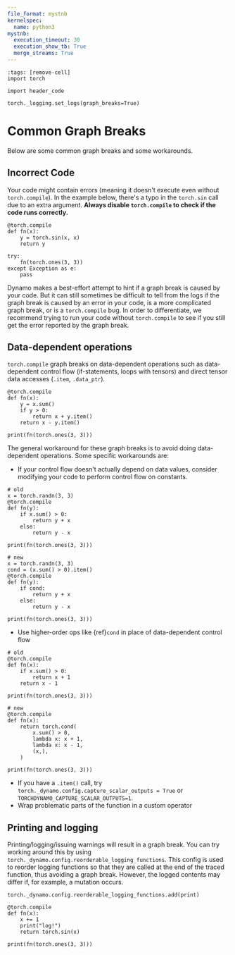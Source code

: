 ```yaml
---
file_format: mystnb
kernelspec:
  name: python3
mystnb:
  execution_timeout: 30
  execution_show_tb: True
  merge_streams: True
---
```


```{code-cell}
:tags: [remove-cell]
import torch

import header_code

torch._logging.set_logs(graph_breaks=True)
```

# Common Graph Breaks

Below are some common graph breaks and some workarounds.

## Incorrect Code
Your code might contain errors (meaning it doesn't execute even without `torch.compile`). In the example below, there's a typo in the `torch.sin` call due to an extra argument. **Always disable `torch.compile` to check if the code runs correctly.**


```{code-cell}
@torch.compile
def fn(x):
    y = torch.sin(x, x)
    return y

try:
    fn(torch.ones(3, 3))
except Exception as e:
    pass
```

Dynamo makes a best-effort attempt to hint if a graph break is caused by your code.
But it can still sometimes be difficult to tell from the logs if the graph break is caused by an error in your code,
is a more complicated graph break, or is a `torch.compile` bug. In order to differentiate, we recommend trying to run your code without `torch.compile` to see if you still get the error reported by the graph break.

## Data-dependent operations

`torch.compile` graph breaks on data-dependent operations such as data-dependent control flow (if-statements, loops with tensors) and direct tensor data accesses (`.item`, `.data_ptr`).

```{code-cell}
@torch.compile
def fn(x):
    y = x.sum()
    if y > 0:
        return x + y.item()
    return x - y.item()

print(fn(torch.ones(3, 3)))
```

The general workaround for these graph breaks is to avoid doing data-dependent operations. Some specific workarounds are:

- If your control flow doesn't actually depend on data values, consider modifying your code to perform control flow on constants.


```{code-cell}
# old
x = torch.randn(3, 3)
@torch.compile
def fn(y):
    if x.sum() > 0:
        return y + x
    else:
        return y - x

print(fn(torch.ones(3, 3)))
```

```{code-cell}
# new
x = torch.randn(3, 3)
cond = (x.sum() > 0).item()
@torch.compile
def fn(y):
    if cond:
        return y + x
    else:
        return y - x

print(fn(torch.ones(3, 3)))
```

- Use higher-order ops like {ref}`cond` in place of data-dependent control flow


```{code-cell}
# old
@torch.compile
def fn(x):
    if x.sum() > 0:
        return x + 1
    return x - 1

print(fn(torch.ones(3, 3)))
```

```{code-cell}
# new
@torch.compile
def fn(x):
    return torch.cond(
        x.sum() > 0,
        lambda x: x + 1,
        lambda x: x - 1,
        (x,),
    )

print(fn(torch.ones(3, 3)))
```

- If you have a `.item()` call, try `torch._dynamo.config.capture_scalar_outputs = True`
or `TORCHDYNAMO_CAPTURE_SCALAR_OUTPUTS=1`.
- Wrap problematic parts of the function in a custom operator

## Printing and logging

Printing/logging/issuing warnings will result in a graph break.
You can try working around this by using `torch._dynamo.config.reorderable_logging_functions`.
This config is used to reorder logging functions so that they are called at the end of the
traced function, thus avoiding a graph break.
However, the logged contents may differ if, for example, a mutation occurs.


```{code-cell}
torch._dynamo.config.reorderable_logging_functions.add(print)

@torch.compile
def fn(x):
    x += 1
    print("log!")
    return torch.sin(x)

print(fn(torch.ones(3, 3)))
```
